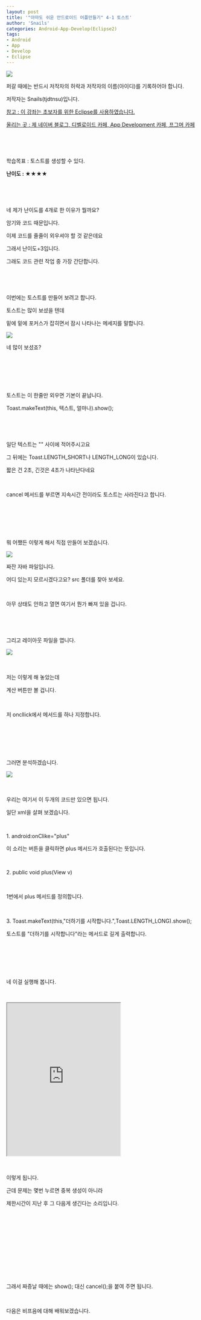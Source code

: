```yaml
---
layout: post
title: '"아마도 쉬운 안드로이드 어플만들기" 4-1 토스트'
author: 'Snails'
categories: Android-App-Develop(Eclipse2)
tags:
- Android
- App
- Develop
- Eclipse
---
```



<script> location.href='https://cafe.naver.com/develoid/280254' ; </script>

<p><img src="https://dthumb-phinf.pstatic.net/?src=%22http%3A%2F%2Fpostfiles3.naver.net%2F20130523_178%2Ftjdtnsu_1369283538974akCh1_JPEG%2Fand.jpg%3Ftype%3Dw2%22&amp;type=cafe_wa740"></p>
<p>퍼갈 때에는 반드시 저작자의 허락과 저작자의 이름(아이디)를 기록하어야 합니다.</p>
<p>저작자는 Snails(tjdtnsu)입니다.</p>
<p><u>참고 : 이 강좌는 초보자를 위한 Eclipse를 사용하였습니다.</u></p>
<p><u>올리는 곳 : 제 네이버 블로그, 디벨로이드 카페, App Development 카페, 프그머 카페</u></p>
<p>&nbsp;</p>
<p><u>﻿</u></p>
<p>학습목표 :&nbsp;토스트를 생성할 수 있다.</p>
<p><strong>난이도 : ★★</strong><strong>★</strong><strong>★</strong>&nbsp; </p>
<p>&nbsp;</p>
<p>&nbsp;</p>
<p>네 제가 난이도를 4개로 한 이유가 뭘까요?</p>
<p>암기와 코드 때문입니다.</p>
<p>이제 코드를 줄줄이 외우셔야 할 것 같은데요</p>
<p>그래서 난이도+3입니다.</p>
<p>그래도 코드 관련 작업 중 가장 간단합니다.</p>
<p>&nbsp;</p>
<p>&nbsp;</p>
<p>이번에는 토스트를 만들어 보려고 합니다.</p>
<p>토스트는 많이 보셨을 텐데</p>
<p>밑에 밑에 포커스가 잡히면서 잠시 나타나는 메세지를 말합니다.</p>
<p><img src="https://dthumb-phinf.pstatic.net/?src=%22http%3A%2F%2Fblogfiles.naver.net%2F20130720_188%2Ftjdtnsu_13743010343283TjgS_PNG%2F%25C1%25A6%25B8%25F1_%25BE%25F8%25C0%25BD.png%22&amp;type=cafe_wa740"></p>
<p>네 많이 보셨죠?</p>
<p>&nbsp;</p>
<p>&nbsp;</p>
<p>&nbsp;</p>
<p>토스트는 이 한줄만 외우면 기본이 끝납니다.</p>
<p>Toast.makeText(this, 텍스트, 얼마나).show();</p>
<p><em>﻿</em></p>
<p><em>﻿﻿﻿</em></p>
<p><em>﻿﻿﻿</em>일단 텍스트는 "" 사이에 적어주시고요</p>
<p>﻿﻿﻿그 뒤에는 Toast.LENGTH_SHORT나 LENGTH_LONG이 있습니다.</p>
<p>﻿﻿﻿짧은 건 2초, 긴것은 4초가 나타난다네요</p>
<p>﻿﻿﻿</p>
<p>﻿﻿﻿cancel 메서드를 부르면 지속시간 전이라도 토스트는 사라진다고 합니다.﻿﻿</p>
<p>﻿﻿﻿</p>
<p>﻿﻿﻿﻿﻿</p>
<p>﻿</p>
<p>﻿﻿﻿뭐 어쨌든 이렇게 해서 직접 만들어 보겠습니다.</p>
<p><img src="https://dthumb-phinf.pstatic.net/?src=%22http%3A%2F%2Fblogfiles.naver.net%2F20130720_297%2Ftjdtnsu_1374301550284kAH6N_PNG%2F%25C1%25A6%25B8%25F1_%25BE%25F8%25C0%25BD.png%22&amp;type=cafe_wa740"></p>
<p>짜잔 자바 파일입니다.</p>
<p>어디 있는지 모르시겠다고요? src 폴더를 찾아 보세요.</p>
<p>﻿﻿﻿</p>
<p>﻿﻿﻿아무 상태도 안하고 열면 여기서 뭔가 빠져 있을 겁니다.</p>
<p>﻿﻿﻿</p>
<p>﻿﻿﻿﻿﻿</p>
<p>그리고 레이아웃 파일을 엽니다.</p>
<p>﻿﻿﻿<img src="https://dthumb-phinf.pstatic.net/?src=%22http%3A%2F%2Fblogfiles.naver.net%2F20130720_150%2Ftjdtnsu_1374301742630o1OjT_PNG%2F%25C1%25A6%25B8%25F1_%25BE%25F8%25C0%25BD.png%22&amp;type=cafe_wa740"></p>
<p>﻿﻿﻿</p>
<p>﻿﻿﻿저는 이렇게 해 놓았는데</p>
<p>﻿﻿﻿계산 버튼만 볼 겁니다.</p>
<p>﻿﻿﻿</p>
<p>﻿﻿﻿저 oncllick에서 메서드를 하나 지정합니다.</p>
<p>﻿﻿﻿</p>
<p>﻿﻿﻿</p>
<p>﻿﻿﻿</p>
<p>﻿﻿﻿그러면 분석하겠습니다.</p>
<p>﻿﻿﻿<img src="https://dthumb-phinf.pstatic.net/?src=%22http%3A%2F%2Fblogfiles.naver.net%2F20130720_232%2Ftjdtnsu_13743019254763wz8I_PNG%2F%25C1%25A6%25B8%25F1_%25BE%25F8%25C0%25BD.png%22&amp;type=cafe_wa740"></p>
<p>﻿﻿﻿</p>
<p>﻿﻿﻿우리는 여기서 이 두개의 코드만 있으면 됩니다.</p>
<p>일단 xml을 살펴 보겠습니다.</p>
<p>﻿﻿﻿</p>
<p>﻿﻿﻿1. android:onClike="plus"</p>
<p>이 소리는 버튼을 클릭하면 plus 메서드가 호출된다는 뜻입니다.</p>
<p>﻿﻿﻿</p>
<p>﻿﻿﻿﻿2. public void plus(View v)﻿</p>
<p>﻿</p>
<p>1번에서 plus 메서드를 정의합니다.﻿﻿﻿</p>
<p>﻿﻿﻿</p>
<p>﻿﻿﻿3. Toast.makeText(this,"더하기를 시작합니다.",Toast.LENGTH_LONG).show();</p>
<p>토스트를 "더하기를 시작합니다"라는 메서드로 길게 출력합니다.</p>
<p>﻿﻿﻿</p>
<p>﻿﻿﻿</p>
<p>﻿﻿﻿</p>
<p>﻿﻿﻿네 이걸 실행해 봅니다.</p>
<p>﻿﻿﻿</p>
<p><iframe frame scrolling="no" name="mplayer" title="플레이어"  height="405" src="https://serviceapi.nmv.naver.com/view/ugcPlayer.nhn?vid=637C2FD2FBF6B01170C1757BD6F9E80411AA&amp;inKey=V1251e730010aee041cbcbc314fcfb1e408e8f6f625c27c53f6128c3feb17086cfa63bc314fcfb1e408e8&amp;wmode=opaque&amp;hasLink=0&amp;autoPlay=false&amp;beginTime=0" allowfullscreen="allowfullscreen"></iframe></p>
<p>﻿</p>
<p>이렇게 됩니다.</p>
<p>근데 문제는 몇번 누르면 중복 생성이 아니라</p>
<p>제한시간이 지난 후 그 다음게 생긴다는 소리입니다.</p>
<p>﻿</p>
<p>﻿</p>
<p>﻿</p>
<p>﻿</p>
<p>﻿﻿﻿﻿﻿﻿﻿﻿﻿﻿﻿﻿﻿﻿﻿﻿﻿﻿﻿﻿﻿﻿﻿﻿﻿</p>
<p>﻿</p>
<p>그래서 짜증날 때에는 show(); 대신 cancel();을 붙여 주면 됩니다.</p>
<p>﻿﻿﻿</p>
<p>﻿﻿﻿다음은 비프음에 대해 배워보겠습니다.﻿﻿﻿﻿﻿﻿</p>
<p>﻿﻿﻿﻿﻿﻿﻿﻿</p>
<p>﻿﻿﻿<em>﻿﻿</em></p>
<p>&nbsp;</p>
 <p></p>

